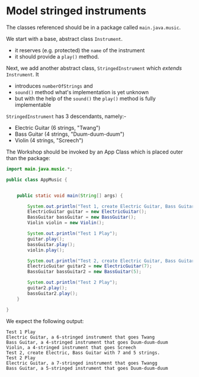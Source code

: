 # Model stringed instruments

The classes referenced should be in a package called `main.java.music`.

We start with a base, abstract class `Instrument`.

- it reserves (e.g. protected) the `name` of the instrument
- it should provide a `play()` method.

Next, we add another abstract class, `StringedInstrument` which *extends*
`Instrument`. It

- introduces `numberOfStrings` and
- `sound()` method what's implementation is yet unknown
- but with the help of the `sound()` the `play()` method is fully implementable

`StringedInstrument` has 3 descendants, namely:-

- Electric Guitar (6 strings, "Twang")
- Bass Guitar (4 strings, "Duum-duum-duum")
- Violin (4 strings, "Screech")

The Workshop should be invoked by an App Class which is placed outer than the
package:

```java
import main.java.music.*;

public class AppMusic {


    public static void main(String[] args) {

        System.out.println("Test 1, create Electric Guitar, Bass Guitar and Violin with default strings.");
        ElectricGuitar guitar = new ElectricGuitar();
        BassGuitar bassGuitar = new BassGuitar();
        Violin violin = new Violin();

        System.out.println("Test 1 Play");
        guitar.play();
        bassGuitar.play();
        violin.play();

        System.out.println("Test 2, create Electric Guitar, Bass Guitar with 7 and 5 strings .");
        ElectricGuitar guitar2 = new ElectricGuitar(7);
        BassGuitar bassGuitar2 = new BassGuitar(5);

        System.out.println("Test 2 Play");
        guitar2.play();
        bassGuitar2.play();
    }

}
```

We expect the following output:

```text
Test 1 Play
Electric Guitar, a 6-stringed instrument that goes Twang
Bass Guitar, a 4-stringed instrument that goes Duum-duum-duum
Violin, a 4-stringed instrument that goes Screech
Test 2, create Electric, Bass Guitar with 7 and 5 strings.
Test 2 Play
Electric Guitar, a 7-stringed instrument that goes Twangg
Bass Guitar, a 5-stringed instrument that goes Duum-duum-duum
```
